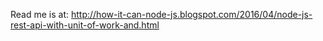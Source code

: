 Read me is at:
http://how-it-can-node-js.blogspot.com/2016/04/node-js-rest-api-with-unit-of-work-and.html
